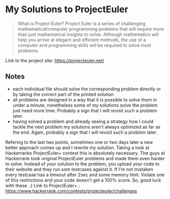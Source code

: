 # My Solutions to ProjectEuler 
> What is Project Euler?
Project Euler is a series of challenging mathematical/computer programming problems that will require more than just mathematical insights to solve. Although mathematics will help you arrive at elegant and efficient methods, the use of a computer and programming skills will be required to solve most problems.

Link to the project site:
https://projecteuler.net/

## Notes
- each individual file should solve the corresponding problem directly or by taking the correct part of the printed solution
- all problems are designed in a way that it is possible to solve them in under a minute, nonetheless some of my solutions solve the problem just need more time. Probably a sign that I will revisit such a problem later.
- having solved a problem and already seeing a strategy how I could tackle the next problem my solutions aren't always optimized as far as the end. Again, probably a sign that I will revisit such a problem later.

Refering to the last two points, sometimes one or two days later a new better approach comes up and I rewrite my solution. Taking a look at Hackerranks ProjectEuler+ contest this is absolutely necessary. The guys at Hackerrank took original ProjectEuler problems and made them even harder to solve. Instead of your solution to the problem, you upload your code to their website and they run som testcases against it. If I'm not mistaken every testcase has a timeout after 2sec and some memory limit. Violate one of this restrictions and your code doesn't get a 100% score. So, good luck with these. :)
Link to ProjectEuler+ :
https://www.hackerrank.com/contests/projecteuler/challenges
